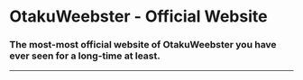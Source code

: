 # OtakuWeebster - Official Website

### The most-most official website of OtakuWeebster you have ever seen for a long-time at least.

<hr>

